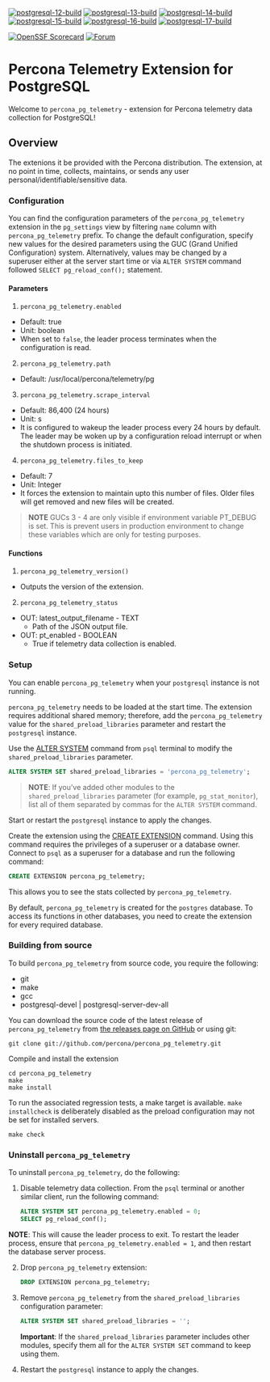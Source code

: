 [![postgresql-12-build](https://github.com/percona/percona_pg_telemetry/actions/workflows/postgresql-12-build.yml/badge.svg)](https://github.com/Percona-Lab/percona_pg_telemetry/actions/workflows/postgresql-12-build.yml)
[![postgresql-13-build](https://github.com/percona/percona_pg_telemetry/actions/workflows/postgresql-13-build.yml/badge.svg)](https://github.com/Percona-Lab/percona_pg_telemetry/actions/workflows/postgresql-13-build.yml)
[![postgresql-14-build](https://github.com/percona/percona_pg_telemetry/actions/workflows/postgresql-14-build.yml/badge.svg)](https://github.com/Percona-Lab/percona_pg_telemetry/actions/workflows/postgresql-14-build.yml)
[![postgresql-15-build](https://github.com/percona/percona_pg_telemetry/actions/workflows/postgresql-15-build.yml/badge.svg)](https://github.com/Percona-Lab/percona_pg_telemetry/actions/workflows/postgresql-15-build.yml)
[![postgresql-16-build](https://github.com/percona/percona_pg_telemetry/actions/workflows/postgresql-16-build.yml/badge.svg)](https://github.com/Percona-Lab/percona_pg_telemetry/actions/workflows/postgresql-16-build.yml)
[![postgresql-17-build](https://github.com/percona/percona_pg_telemetry/actions/workflows/postgresql-17-build.yml/badge.svg)](https://github.com/Percona-Lab/percona_pg_telemetry/actions/workflows/postgresql-17-build.yml)

[![OpenSSF Scorecard](https://api.scorecard.dev/projects/github.com/percona/percona_pg_telemetry/badge)](https://scorecard.dev/viewer/?uri=github.com/percona/percona_pg_telemetry)
[![Forum](https://img.shields.io/badge/Forum-join-brightgreen)](https://forums.percona.com/)

# Percona Telemetry Extension for PostgreSQL

Welcome to `percona_pg_telemetry` - extension for Percona telemetry data collection for PostgreSQL!

## Overview

The extenions it be provided with the Percona distribution. The extension, at no point in time, collects, maintains, or sends any user personal/identifiable/sensitive data.

### Configuration

You can find the configuration parameters of the `percona_pg_telemetry` extension in the `pg_settings` view by filtering `name` column with `percona_pg_telemetry` prefix. To change the default configuration, specify new values for the desired parameters using the GUC (Grand Unified Configuration) system. Alternatively, values may be changed by a superuser either at the server start time or via `ALTER SYSTEM` command followed `SELECT pg_reload_conf();` statement.

#### Parameters

1. `percona_pg_telemetry.enabled`

  * Default: true
  * Unit: boolean
  * When set to `false`, the leader process terminates when the configuration is read.

2. `percona_pg_telemetry.path`

  * Default: /usr/local/percona/telemetry/pg

3. `percona_pg_telemetry.scrape_interval`

  * Default: 86,400 (24 hours)
  * Unit: s
  * It is configured to wakeup the leader process every 24 hours by default. The leader
    may be woken up by a configuration reload interrupt or when the shutdown process is
    initiated.

4. `percona_pg_telemetry.files_to_keep`

  * Default: 7
  * Unit: Integer
  * It forces the extension to maintain upto this number of files. Older files will get
    removed and new files will be created.

> **NOTE** GUCs 3 - 4 are only visible if environment variable PT_DEBUG is set. This is prevent users in production environment to change these variables which are only for testing purposes.

#### Functions

1. `percona_pg_telemetry_version()`

  * Outputs the version of the extension.

2. `percona_pg_telemetry_status`

  * OUT: latest_output_filename   - TEXT
    - Path of the JSON output file.
  * OUT: pt_enabled               - BOOLEAN
    - True if telemetry data collection is enabled.

### Setup

You can enable `percona_pg_telemetry` when your `postgresql` instance is not running.

`percona_pg_telemetry` needs to be loaded at the start time. The extension requires additional shared memory; therefore,  add the `percona_pg_telemetry` value for the `shared_preload_libraries` parameter and restart the `postgresql` instance.

Use the [ALTER SYSTEM](https://www.postgresql.org/docs/current/sql-altersystem.html) command from `psql` terminal to modify the `shared_preload_libraries` parameter.

```sql
ALTER SYSTEM SET shared_preload_libraries = 'percona_pg_telemetry';
```

> **NOTE**: If you’ve added other modules to the `shared_preload_libraries` parameter (for example, `pg_stat_monitor`), list all of them separated by commas for the `ALTER SYSTEM` command.

Start or restart the `postgresql` instance to apply the changes.

Create the extension using the [CREATE EXTENSION](https://www.postgresql.org/docs/current/sql-createextension.html) command. Using this command requires the privileges of a superuser or a database owner. Connect to `psql` as a superuser for a database and run the following command:


```sql
CREATE EXTENSION percona_pg_telemetry;
```


This allows you to see the stats collected by `percona_pg_telemetry`.

By default, `percona_pg_telemetry` is created for the `postgres` database. To access its functions in other databases, you need to create the extension for every required database.

### Building from source

To build `percona_pg_telemetry` from source code, you require the following:

* git
* make
* gcc
* postgresql-devel | postgresql-server-dev-all


You can download the source code of the latest release of `percona_pg_telemetry` from [the releases page on GitHub](https://github.com/percona/percona_pg_telemetry/releases) or using git:

```
git clone git://github.com/percona/percona_pg_telemetry.git
```

Compile and install the extension

```
cd percona_pg_telemetry
make
make install
```

To run the associated regression tests, a make target is available. ```make installcheck``` is deliberately disabled as the preload configuration may not be set for installed servers.

```
make check
```

### Uninstall `percona_pg_telemetry`

To uninstall `percona_pg_telemetry`, do the following:

1. Disable telemetry data collection. From the `psql` terminal or another similar client, run the following command:

    ```sql
    ALTER SYSTEM SET percona_pg_telemetry.enabled = 0;
    SELECT pg_reload_conf();
    ```
**NOTE**: This will cause the leader process to exit. To restart the leader process, ensure that `percona_pg_telemetry.enabled = 1`, and then restart the database server process.

2. Drop `percona_pg_telemetry` extension:

    ```sql
    DROP EXTENSION percona_pg_telemetry;
    ```

3. Remove `percona_pg_telemetry` from the `shared_preload_libraries` configuration parameter:

    ```sql
    ALTER SYSTEM SET shared_preload_libraries = '';
    ```

    **Important**: If the `shared_preload_libraries` parameter includes other modules, specify them all for the `ALTER SYSTEM SET` command to keep using them.

4. Restart the `postgresql` instance to apply the changes.
